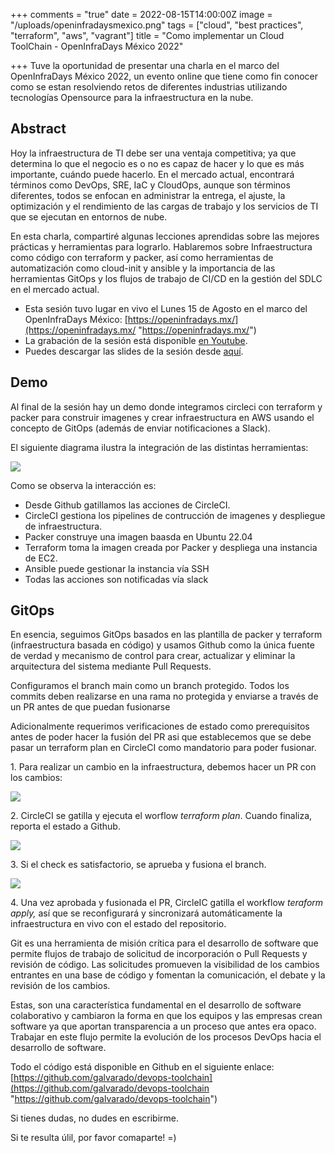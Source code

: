 +++
comments = "true"
date = 2022-08-15T14:00:00Z
image = "/uploads/openinfradaysmexico.png"
tags = ["cloud", "best practices", "terraform", "aws", "vagrant"]
title = "Como implementar un Cloud ToolChain - OpenInfraDays México 2022"

+++
Tuve la oportunidad de presentar una charla en el marco del OpenInfraDays México 2022, un evento online que tiene como fin conocer como se estan resolviendo retos de diferentes industrias utilizando tecnologías Opensource para la infraestructura en la nube.

## Abstract

Hoy la infraestructura de TI debe ser una ventaja competitiva; ya que determina lo que el negocio es o no es capaz de hacer y lo que es más importante, cuándo puede hacerlo. En el mercado actual, encontrará términos como DevOps, SRE, IaC y CloudOps, aunque son términos diferentes, todos se enfocan en administrar la entrega, el ajuste, la optimización y el rendimiento de las cargas de trabajo y los servicios de TI que se ejecutan en entornos de nube.

En esta charla, compartiré algunas lecciones aprendidas sobre las mejores prácticas y herramientas para lograrlo. Hablaremos sobre Infraestructura como código con terraform y packer, así como herramientas de automatización como cloud-init y ansible y la importancia de las herramientas GitOps y los flujos de trabajo de CI/CD en la gestión del SDLC en el mercado actual.

* Esta sesión tuvo lugar en vivo el Lunes 15 de Agosto en el marco del OpenInfraDays México: [https://openinfradays.mx/](https://openinfradays.mx/ "https://openinfradays.mx/")
* La grabación de la sesión está disponible [en Youtube](https://www.youtube.com/channel/UCpB__-WAEyHdvKAK0Y15akQ).
* Puedes descargar las slides de la sesión desde [aquí](https://github.com/galvarado/devops-toolchain/blob/main/assets/slides.pdf).

## Demo

Al final de la sesión hay un demo donde integramos circleci con terraform y packer para construir imagenes y crear infraestructura en AWS usando el concepto de GitOps (además de enviar notificaciones a Slack).

El siguiente diagrama ilustra la integración de las distintas herramientas:

![](/uploads/cloudtoolchaindemo.png)

Como se observa la interacción es:

* Desde Github gatillamos las acciones de CircleCI.
* CircleCI gestiona los pipelines de contrucción de imagenes y despliegue de infraestructura.
* Packer construye una imagen baasda en Ubuntu 22.04
* Terraform toma la imagen creada por Packer y  despliega una instancia de EC2.
* Ansible puede gestionar la instancia vía SSH
* Todas las acciones son notificadas vía slack

## GitOps

En esencia, seguimos GitOps basados en las plantilla de packer y terraform (infraestructura basada en código) y  usamos Github como  la única fuente de verdad y mecanismo de control para crear, actualizar y eliminar la arquitectura del sistema mediante Pull Requests.

Configuramos el branch main como un branch protegido. Todos los commits deben realizarse en una rama no protegida y enviarse a través de un PR antes de que puedan fusionarse

Adicionalmente requerimos verificaciones de estado como prerequisitos antes de poder hacer la  fusión del PR asi que establecemos que se debe pasar un terraform plan en CircleCI como mandatorio para poder fusionar.

1\. Para realizar un cambio en la infraestructura, debemos hacer un PR con los cambios:

![](/uploads/pr1.png)

2\. CircleCI se gatilla y ejecuta el worflow _terraform plan_. Cuando finaliza, reporta el estado a Github.

![](/uploads/plan.png)

3\. Si el check es satisfactorio, se aprueba y fusiona el branch.

![](/uploads/pr2.png)

4\. Una vez aprobada y fusionada el PR, CircleIC gatilla el workflow _teraform apply,_ así que se reconfigurará y sincronizará automáticamente la infraestructura en vivo con el estado del repositorio.

Git es una herramienta de misión crítica para el desarrollo de software que permite flujos de trabajo de solicitud de incorporación o Pull Requests y revisión de código. Las solicitudes promueven la visibilidad de los cambios entrantes en una base de código y fomentan la comunicación, el debate y la revisión de los cambios.

Estas, son una característica fundamental en el desarrollo de software colaborativo y cambiaron la forma en que los equipos y las empresas crean software ya que aportan transparencia a un proceso que antes era opaco.  Trabajar en este flujo  permite la evolución de los procesos DevOps hacia el desarrollo de software. 

Todo el código está disponible en Github en el siguiente enlace: [https://github.com/galvarado/devops-toolchain](https://github.com/galvarado/devops-toolchain "https://github.com/galvarado/devops-toolchain")

Si tienes dudas, no dudes en escribirme.

Si te resulta úlil, por favor comaparte! =)